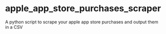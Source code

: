 # apple_app_store_purchases_scraper
A python script to scrape your apple app store purchases and output them in a CSV
